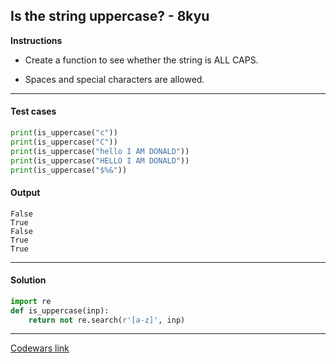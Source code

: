 ## Is the string uppercase? - 8kyu

**Instructions**

- Create a function to see whether the string is ALL CAPS.

- Spaces and special characters are allowed.

---

#### Test cases

```python
print(is_uppercase("c"))
print(is_uppercase("C"))
print(is_uppercase("hello I AM DONALD"))
print(is_uppercase("HELLO I AM DONALD"))
print(is_uppercase("$%&"))
```

#### Output 

```
False
True
False
True
True
```

---

#### Solution

```python
import re
def is_uppercase(inp):
    return not re.search(r'[a-z]', inp)
```

---

[Codewars link](https://www.codewars.com/kata/56cd44e1aa4ac7879200010b)
